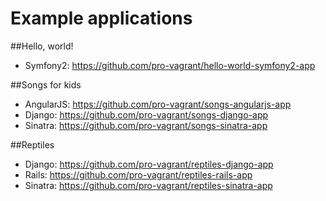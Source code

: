Example applications
====================

##Hello, world!

* Symfony2: https://github.com/pro-vagrant/hello-world-symfony2-app

##Songs for kids

* AngularJS: https://github.com/pro-vagrant/songs-angularjs-app
* Django: https://github.com/pro-vagrant/songs-django-app
* Sinatra: https://github.com/pro-vagrant/songs-sinatra-app

##Reptiles

* Django: https://github.com/pro-vagrant/reptiles-django-app
* Rails: https://github.com/pro-vagrant/reptiles-rails-app
* Sinatra: https://github.com/pro-vagrant/reptiles-sinatra-app


